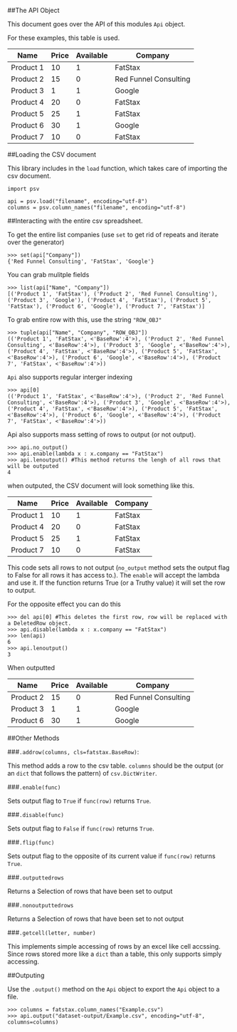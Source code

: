 ##The API Object

This document goes over the API of this modules `Api` object.

For these examples, this table is used.

| Name       | Price | Available | Company               |
|------------|-------|-----------|-----------------------|
| Product 1  | 10    | 1         | FatStax               |
| Product 2  | 15    | 0         | Red Funnel Consulting |
| Product 3  | 1     | 1         | Google                |
| Product 4  | 20    | 0         | FatStax               |
| Product 5  | 25    | 1         | FatStax               |
| Product 6  | 30    | 1         | Google                |
| Product 7  | 10    | 0         | FatStax               |


##Loading the CSV document

This library includes in the `load` function, which takes care of importing the csv document.
    
    import psv

    api = psv.load("filename", encoding="utf-8")
    columns = psv.column_names("filename", encoding="utf-8")

##Interacting with the entire csv spreadsheet.
  
To get the entire list companies (use `set` to get rid of repeats and iterate over the generator)
    
    >>> set(api["Company"])
    {'Red Funnel Consulting', 'FatStax', 'Google'}

You can grab mulitple fields

    >>> list(api["Name", "Company"])
    [('Product 1', 'FatStax'), ('Product 2', 'Red Funnel Consulting'), ('Product 3', 'Google'), ('Product 4', 'FatStax'), ('Product 5', 'FatStax'), ('Product 6', 'Google'), ('Product 7', 'FatStax')]

To grab entire row with this, use the string `"ROW_OBJ"`

    >>> tuple(api["Name", "Company", "ROW_OBJ"])
    (('Product 1', 'FatStax', <'BaseRow':4'>), ('Product 2', 'Red Funnel Consulting', <'BaseRow':4'>), ('Product 3', 'Google', <'BaseRow':4'>), ('Product 4', 'FatStax', <'BaseRow':4'>), ('Product 5', 'FatStax', <'BaseRow':4'>), ('Product 6', 'Google', <'BaseRow':4'>), ('Product 7', 'FatStax', <'BaseRow':4'>))




`Api` also supports regular interger indexing

    >>> api[0]
    (('Product 1', 'FatStax', <'BaseRow':4'>), ('Product 2', 'Red Funnel Consulting', <'BaseRow':4'>), ('Product 3', 'Google', <'BaseRow':4'>), ('Product 4', 'FatStax', <'BaseRow':4'>), ('Product 5', 'FatStax', <'BaseRow':4'>), ('Product 6', 'Google', <'BaseRow':4'>), ('Product 7', 'FatStax', <'BaseRow':4'>))

Api also supports mass setting of rows to output (or not output).

    >>> api.no_output()
    >>> api.enable(lambda x : x.company == "FatStax")
    >>> api.lenoutput() #This method returns the lengh of all rows that will be outputed
    4

when outputed, the CSV document will look something like this.

| Name       | Price | Available | Company               |
|------------|-------|-----------|-----------------------|
| Product 1  | 10    | 1         | FatStax               |
| Product 4  | 20    | 0         | FatStax               |
| Product 5  | 25    | 1         | FatStax               |
| Product 7  | 10    | 0         | FatStax               |


This code sets all rows to not output (`no_output` method sets the output flag to False for all rows it has access to.). The `enable` will accept the lambda and use it. If the function returns True (or a Truthy value) it will set the row to output.

For the opposite effect you can do this

    >>> del api[0] #This deletes the first row, row will be replaced with a DeletedRow object.
    >>> api.disable(lambda x : x.company == "FatStax")
    >>> len(api)
    6
    >>> api.lenoutput() 
    3

When outputted

| Name       | Price | Available | Company               |
|------------|-------|-----------|-----------------------|
| Product 2  | 15    | 0         | Red Funnel Consulting |
| Product 3  | 1     | 1         | Google                |
| Product 6  | 30    | 1         | Google                |


##Other Methods

###`.addrow(columns, cls=fatstax.BaseRow)`:
    
This method adds a row to the csv table. `columns` should be the output (or an `dict` that follows the pattern) of `csv.DictWriter`.

###`.enable(func)`
    
Sets output flag to `True` if `func(row)` returns `True`.

###`.disable(func)`
    
Sets output flag to `False` if `func(row)` returns `True`.

###`.flip(func)`
    
Sets output flag to the opposite of its current value if `func(row)` returns `True`. 

###`.outputtedrows`

Returns a Selection of rows that have been set to output

###`.nonoutputtedrows`

Returns a Selection of rows that have been set to not output

###`.getcell(letter, number)`

This implements simple accessing of rows by an excel like cell accssing. Since rows stored more like a `dict` than a table, this only supports simply accessing. 

##Outputing

Use the `.output()` method on the `Api` object to export the `Api` object to a file.

    >>> columns = fatstax.column_names("Example.csv")
    >>> api.output("dataset-output/Example.csv", encoding="utf-8", columns=columns)
